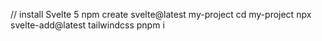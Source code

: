 // install Svelte 5
npm create svelte@latest my-project
cd my-project
npx svelte-add@latest tailwindcss
pnpm i